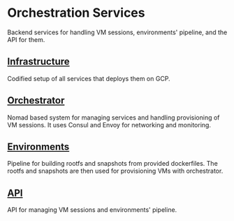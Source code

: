 # Orchestration Services
Backend services for handling VM sessions, environments' pipeline, and the API for them.

## [Infrastructure](/infra/)
Codified setup of all services that deploys them on GCP.

## [Orchestrator](/orch/)
Nomad based system for managing services and handling provisioning of VM sessions. It uses Consul and Envoy for networking and monitoring.

## [Environments](/env/)
Pipeline for building rootfs and snapshots from provided dockerfiles. The rootfs and snapshots are then used for provisioning VMs with orchestrator.

## [API](/api/)
API for managing VM sessions and environments' pipeline.
